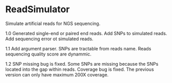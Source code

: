 ReadSimulator
=============

Simulate artificial reads for NGS sequencing.

1.0 
Generated single-end or paired end reads.
Add SNPs to simulated reads.
Add sequencing error ot simulated reads.

1.1
Add argument parser.
SNPs are tractable from reads name.
Reads sequencing quality score are dynammic.

1.2
SNP missing bug is fixed. Some SNPs are missing because the SNPs located into the gap within reads.
Coverage bug is fixed. The previous version can only have maximum 200X coverage.


